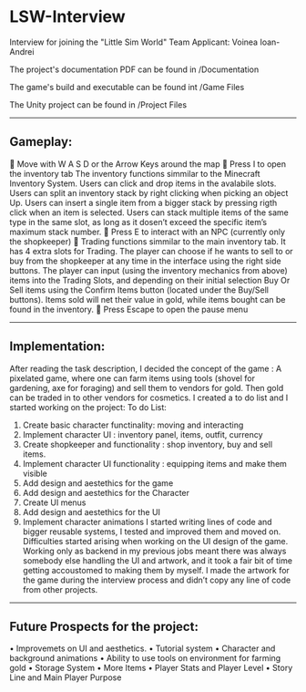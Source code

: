 # LSW-Interview
Interview for joining the "Little Sim World" Team
Applicant: Voinea Ioan-Andrei

The project's documentation PDF can be found in /Documentation

The game's build and executable can be found int /Game Files

The Unity project can be found in /Project Files

-------------
Gameplay:
-------------
 Move with W A S D or the Arrow Keys around the map
 Press I to open the inventory tab The inventory functions simmilar to the Minecraft Inventory System. Users can click and drop items in the avalabile slots. Users can split an inventory stack by right clicking when picking an object Up. Users can insert a single item from a bigger stack by pressing rigth click when an item is selected. Users can stack multiple items of the same type in the same slot, as long as it dosen’t exceed the specific item’s maximum stack number.
 Press E to interact with an NPC (currently only the shopkeeper)
 Trading functions simmilar to the main inventory tab. It has 4 extra slots for Trading. The player can choose if he wants to sell to or buy from the shopkeeper at any time in the interface using the right side buttons. The player can input (using the inventory mechanics from above) items into the Trading Slots, and depending on their initial selection Buy Or Sell items using the Confirm Items button (located under the Buy/Sell buttons). Items sold will net their value in gold, while items bought can be found in the inventory.
 Press Escape to open the pause menu

-------------
Implementation:
-------------
After reading the task description, I decided the concept of the game : A pixelated game, where one can farm items using tools (shovel for gardening, axe for foraging) and sell them to vendors for gold. Then gold can be traded in to other vendors for cosmetics.
I created a to do list and I started working on the project:
To do List:
1. Create basic character functinality: moving and interacting
2. Implement character UI : inventory panel, items, outfit, currency
3. Create shopkeeper and functionality : shop inventory, buy and sell items.
4. Implement character UI functionality : equipping items and make them visible
5. Add design and aestethics for the game
6. Add design and aestethics for the Character
7. Create UI menus
8. Add design and aestethics for the UI
9. Implement character animations
I started writing lines of code and bigger reusable systems, I tested and improved them and moved on. Difficulties started arising when working on the UI design of the game. Working only as backend in my previous jobs meant there was always somebody else handling the UI and artwork, and it took a fair bit of time getting accoustomed to making them by myself.
I made the artwork for the game during the interview process and didn’t copy any line of code from other projects.

-------------
Future Prospects for the project:
-------------
• Improvemets on UI and aesthetics.
• Tutorial system
• Character and background animations
• Ability to use tools on environment for farming gold
• Storage System
• More Items
• Player Stats and Player Level
• Story Line and Main Player Purpose
